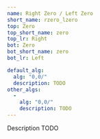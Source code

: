 ```yaml
---
name: Right Zero / Left Zero
short_name: rzero_lzero
top: Zero
top_short_name: zero
top_lr: Right
bot: Zero
bot_short_name: zero
bot_lr: Left

default_alg:
  alg: "0,0/"
  description: TODO
other_algs:
  -
    alg: "0,0/"
    description: TODO
---
```


Description TODO

